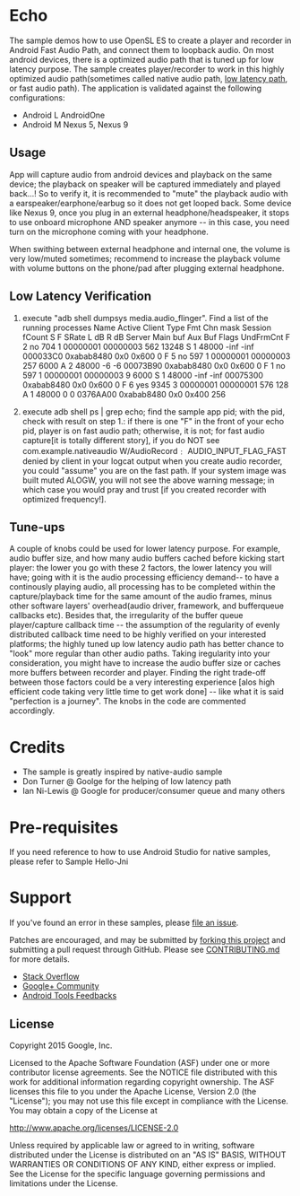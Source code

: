 Echo
====
The sample demos how to use OpenSL ES to create a player and recorder in Android Fast Audio Path, and connect them to loopback audio. On most android devices, there is a optimized audio path that is tuned up for low latency purpose. The sample creates player/recorder to work in this highly optimized audio path(sometimes called native audio path, [low latency path](http://stackoverflow.com/questions/14842803/low-latency-audio-playback-on-android?rq=1), or fast audio path). The application is validated against the following configurations:
  *   Android L    AndroidOne
  *   Android M    Nexus 5, Nexus 9

Usage
-----
App will capture audio from android devices and playback on the same device; the playback on speaker will be captured immediately and played back...! So to verify it, it is recommended to "mute" the playback audio with a earspeaker/earphone/earbug so it does not get looped back.  Some device like Nexus 9, once you plug in an external headphone/headspeaker, it stops to use onboard microphone AND speaker anymore -- in this case, you need turn on the microphone coming with your headphone.

When swithing between external headphone and internal one, the volume is very low/muted sometimes; recommend to increase the playback volume with volume buttons on the phone/pad after plugging external headphone.

Low Latency Verification
------------------------

1. execute "adb shell dumpsys media.audio_flinger". Find a list of the running processes
    Name Active Client Type      Fmt Chn mask Session fCount S F SRate  L dB  R dB    Server Main buf  Aux Buf Flags UndFrmCnt
    F  2     no    704    1 00000001 00000003     562  13248 S 1 48000  -inf  -inf  000033C0 0xabab8480 0x0 0x600         0 
    F  5     no    597    1 00000001 00000003     257   6000 A 2 48000    -6    -6  00073B90 0xabab8480 0x0 0x600         0 
    F  1     no    597    1 00000001 00000003       9   6000 S 1 48000  -inf  -inf  00075300 0xabab8480 0x0 0x600         0 
    F  6    yes   9345    3 00000001 00000001     576    128 A 1 48000     0     0  0376AA00 0xabab8480 0x0 0x400       256 

2. execute adb shell ps  | grep echo; find the sample app pid; with the pid, check with result on step 1.: if there is one "F" in the front of your echo pid, player is on fast audio path; otherwise, it is not; for fast audio capture[it is totally different story], if you do NOT see 
    com.example.nativeaudio W/AudioRecord﹕ AUDIO_INPUT_FLAG_FAST denied by client
in your logcat output when you create audio recorder, you could "assume" you are on the fast path. If your system image was built muted ALOGW, you will not see the above warning message; in which case you would pray and trust [if you created recorder with optimized frequency!].

Tune-ups
--------
A couple of knobs could be used for lower latency purpose. For example, audio buffer size, and how many audio buffers cached before kicking start player: the lower you go with these 2 factors, the lower latency you will have; going with it is the audio processing efficiency demand-- to have a continously playing audio, all processing has to be completed within the capture/playback time for the same amount of the audio frames, minus other software layers' overhead(audio driver, framework, and bufferqueue callbacks etc). Besides that, the irregularity of the buffer queue player/capture callback time -- the assumption of the regularity of evenly distributed callback time need to be highly verified on your interested platforms; the highly tuned up low latency audio path has better chance to "look" more regular than other audio paths. Taking iregularity into your consideration, you might have to increase the audio buffer size or caches more buffers between recorder and player. Finding the right trade-off between those factors could be a very interesting experience [alos high efficient code taking very little time to get work done] -- like what it is said "perfection is a journey". The knobs in the code are commented accordingly.

Credits
=======
  * The sample is greatly inspired by native-audio sample
  * Don Turner @ Goolge for the helping of low latency path
  * Ian Ni-Lewis @ Google for producer/consumer queue and many others

Pre-requisites
=============
If you need reference to how to use Android Studio for native samples, please refer to Sample Hello-Jni

Support
=======

If you've found an error in these samples, please [file an issue](https://github.com/googlesamples/android-ndk/issues/new).

Patches are encouraged, and may be submitted by [forking this project](https://github.com/googlesamples/android-ndk/fork) and
submitting a pull request through GitHub. Please see [CONTRIBUTING.md](CONTRIBUTING.md) for more details.

- [Stack Overflow](http://stackoverflow.com/questions/tagged/android-ndk)
- [Google+ Community](https://plus.google.com/communities/105153134372062985968)
- [Android Tools Feedbacks](http://tools.android.com/feedback)

License
-------

Copyright 2015 Google, Inc.

Licensed to the Apache Software Foundation (ASF) under one or more contributor
license agreements.  See the NOTICE file distributed with this work for
additional information regarding copyright ownership.  The ASF licenses this
file to you under the Apache License, Version 2.0 (the "License"); you may not
use this file except in compliance with the License.  You may obtain a copy of
the License at

  http://www.apache.org/licenses/LICENSE-2.0

Unless required by applicable law or agreed to in writing, software
distributed under the License is distributed on an "AS IS" BASIS, WITHOUT
WARRANTIES OR CONDITIONS OF ANY KIND, either express or implied.  See the
License for the specific language governing permissions and limitations under
the License.
